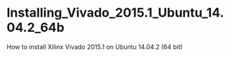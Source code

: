 # Installing_Vivado_2015.1_Ubuntu_14.04.2_64b
How to install Xilinx Vivado 2015.1 on Ubuntu 14.04.2 (64 bit)
